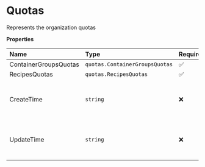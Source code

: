 # Quotas

Represents the organization quotas

**Properties**

| Name                  | Type                           | Required | Description                            |
| :-------------------- | :----------------------------- | :------- | :------------------------------------- |
| ContainerGroupsQuotas | `quotas.ContainerGroupsQuotas` | ✅       |                                        |
| RecipesQuotas         | `quotas.RecipesQuotas`         | ✅       |                                        |
| CreateTime            | `string`                       | ❌       | The time the resource was created      |
| UpdateTime            | `string`                       | ❌       | The time the resource was last updated |
